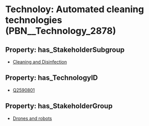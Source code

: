 # Technoloy: __Automated cleaning technologies__ (PBN__Technology_2878)

## Property: has_StakeholderSubgroup

* [Cleaning and Disinfection](PBN__TechSubgroup_167)

## Property: has_TechnologyID

* [Q2590801](Q2590801)

## Property: has_StakeholderGroup

* [Drones and robots](PBN__TechGroup_17)

